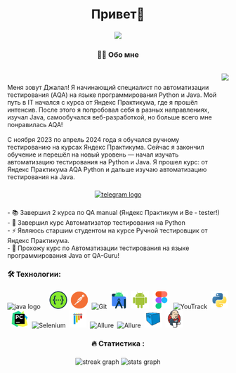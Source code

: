 <h1 align="center">Привет👋</h1>

###

<div align="center">
  <img src="https://visitor-badge.laobi.icu/badge?page_id=dzhaldoit.dzhaldoit&"  />
</div>


<h3 align="center">👩‍💻 Обо мне</h3>

<br clear="both">

<img align="right" height="200" src="https://cdn.dribbble.com/users/410907/screenshots/2044702/wasting_time.gif"  />

###

<p align="left">Меня зовут Джалал! Я начинающий специалист по автоматизации тестирования (AQA) на языке программирования Python и Java. Мой путь в IT начался с курса от Яндекс Практикума, где я прошёл интенсив. После этого я попробовал себя в разных направлениях, изучал Java, самообучался веб-разработкой, но больше всего мне понравилась AQA!<br><br>С ноября 2023 по апрель 2024 года я обучался ручному тестированию на курсах Яндекс Практикума. Сейчас я закончил обучение и перешёл на новый уровень — начал изучать автоматизацию тестирования на Python и Java. Я прошел курс: от Яндекс Практикума AQA Python и дальше изучаю автоматизацию тестирования на Java.</p>

###

<div align="center">
    <a href="https://t.me/dzhaldoit" target="_blank">
      <img src="https://img.shields.io/static/v1?message=Telegram&logo=telegram&label=&color=2CA5E0&logoColor=white&labelColor=&style=for-the-badge" height="25" alt="telegram logo"  />
    </a>
</div>

###

<p align="left">- 📚 Завершил 2 курса по QA manual (Яндекс Практикум и Be - tester!)<br>- 🚀 Завершил курс Автоматизатор тестирования на Python<br>- ⚡ Являюсь старшим студентом на курсе Ручной тестировщик от Яндекc Практикума.<br>- 🌱 Прохожу курс по Автоматизации тестирования на языке программирования Java от QA-Guru!</p>

###

<h3 align="left">🛠 Технологии:</h3>

###

<div align="left">
  <img src="https://cdn.jsdelivr.net/gh/devicons/devicon/icons/java/java-original.svg" height="40" alt="java logo"  />
  <img width="13" />
  <img src="https://github.com/devicons/devicon/blob/master/icons/swagger/swagger-original.svg" title="Swagger" alt="Swagger" width="40" height="40"/>&nbsp; <img src="https://github.com/devicons/devicon/blob/master/icons/postman/postman-original.svg" title="Postman" alt="Postman" width="40" height="40"/>&nbsp; <img src="https://www.svgrepo.com/show/353782/git-icon.svg" title="Git" alt="Git" width="40" height="40"/>&nbsp; <img src="https://github.com/devicons/devicon/blob/master/icons/androidstudio/androidstudio-original.svg" title="AndroidStudio" alt="AndroidStudio" width="40" height="40"/>&nbsp; <img src="https://github.com/devicons/devicon/blob/master/icons/android/android-original.svg" title="Android" alt="Android" width="40" height="40"/>&nbsp; <img src="https://github.com/devicons/devicon/blob/master/icons/figma/figma-original.svg" title="Figma" alt="Figma" width="40" height="40"/>&nbsp; <img src="https://www.svgrepo.com/show/354593/youtrack.svg" title="YouTrack" alt="YouTrack" width="40" height="40"/>&nbsp; <img src="https://github.com/devicons/devicon/blob/master/icons/python/python-original.svg" title="Python" alt="Python" width="40" height="40"/>&nbsp; <img src="https://github.com/devicons/devicon/blob/master/icons/pycharm/pycharm-original.svg" title="PyCharm" alt="PyCharm" width="40" height="40"/>&nbsp; <img src="https://www.svgrepo.com/show/354321/selenium.svg" title="Selenium" alt="Selenium" width="40" height="40"/>&nbsp; <img src="https://github.com/devicons/devicon/blob/master/icons/pytest/pytest-original.svg" title="PyTest" alt="PyTest" width="40" height="40"/>&nbsp; <img src="https://github.com/M0R0K/Ui_Project/blob/main/media/logo/Allure_Report.svg" title="Allure" alt="Allure" width="40" height="40"/>&nbsp; <img src="https://github.com/M0R0K/Ui_Project/blob/main/media/logo/AllureTestOps.svg" title="AllureTestOps" alt="Allure" width="40" height="40"/>&nbsp; <img src="https://github.com/ElenaSkorobodilova/ElenaSkorobodilova/blob/main/icons/Selenoid.png" title="Selenoid" alt="Jenkins" width="40" height="40"/>&nbsp; <img src="https://github.com/devicons/devicon/blob/master/icons/jenkins/jenkins-original.svg" title="Jenkins" alt="Jenkins" width="40" height="40"/>&nbsp; 
</div>

###

<h3 align="center">🔥   Статистика :</h3>

###

<div align="center">
  <img src="https://streak-stats.demolab.com?user=dzhaldoit&locale=en&mode=daily&theme=buefy&hide_border=false&border_radius=5&date_format=M%20j%5B,%20Y%5D&order=3" height="150" alt="streak graph"  />
  <img src="https://github-readme-stats.vercel.app/api?username=dzhaldoit&hide_title=false&hide_rank=false&show_icons=true&include_all_commits=true&count_private=true&disable_animations=false&theme=buefy&locale=en&hide_border=false&order=1" height="150" alt="stats graph"  />
</div>

###

